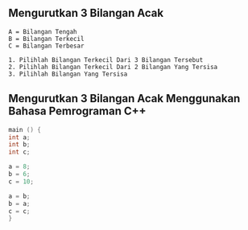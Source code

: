 ## Mengurutkan 3 Bilangan Acak
```
A = Bilangan Tengah
B = Bilangan Terkecil
C = Bilangan Terbesar

1. Pilihlah Bilangan Terkecil Dari 3 Bilangan Tersebut
2. Pilihlah Bilangan Terkecil Dari 2 Bilangan Yang Tersisa
3. Pilihlah Bilangan Yang Tersisa

```

## Mengurutkan 3 Bilangan Acak Menggunakan Bahasa Pemrograman C++
```c
main () {
int a;
int b;
int c;

a = 8;
b = 6;
c = 10;

a = b;
b = a;
c = c;
}
```
